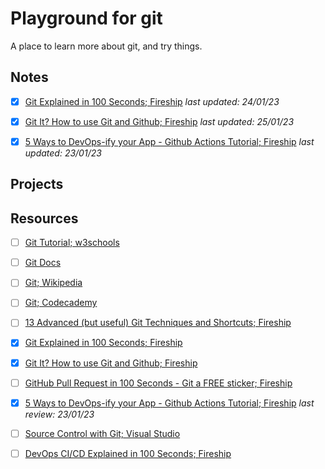 # Playground for git

A place to learn more about git, and try things.

## Notes

<!-- notes/git-tutorial--w3school.md -->

<!-- notes/git-docs.md -->

<!-- notes/git--wikipedia.md -->

<!-- notes/git--codecademy.md -->

<!-- notes/13-advanced-(but-useful)-git-techniques-and-Shortcuts--fireship.md -->
- [x] [Git Explained in 100 Seconds; Fireship](notes/git-explained-in-100-seconds--fireship.md) *last updated: 24/01/23*

- [x] [Git It? How to use Git and Github; Fireship](notes/git-it-how-to-use-git-and-github--fireship.md) *last updated: 25/01/23*

<!-- - [ ] [GitHub Pull Request in 100 Seconds - Git a FREE sticker; Fireship](notes/github-pull-request-in-100-Seconds-git-a-free-sticker--fireship.md) -->

- [x] [5 Ways to DevOps-ify your App - Github Actions Tutorial; Fireship](notes/5-ways-to-devops-ify-your-app-github-actions-tutorial--fireship.md) *last updated: 23/01/23*

<!-- notes/devops-ci-cd-explained-in-100-seconds--fireship.md -->

<!-- notes/source-control-with-git--visual-studio.md -->

## Projects

## Resources

- [ ] [Git Tutorial; w3schools](https://www.w3schools.com/git/default.asp)

- [ ] [Git Docs](https://git-scm.com/docs)

- [ ] [Git; Wikipedia](https://en.wikipedia.org/wiki/Git)

- [ ] [Git; Codecademy](https://www.codecademy.com/learn/learn-git)

- [ ] [13 Advanced (but useful) Git Techniques and Shortcuts; Fireship](https://www.youtube.com/watch?v=ecK3EnyGD8o)

- [x] [Git Explained in 100 Seconds; Fireship](https://www.youtube.com/watch?v=hwP7WQkmECE)

- [x] [Git It? How to use Git and Github; Fireship](https://www.youtube.com/watch?v=HkdAHXoRtos)

- [ ] [GitHub Pull Request in 100 Seconds - Git a FREE sticker; Fireship](https://www.youtube.com/watch?v=8lGpZkjnkt4)

- [x] [5 Ways to DevOps-ify your App - Github Actions Tutorial; Fireship](https://www.youtube.com/watch?v=eB0nUzAI7M8) *last review: 23/01/23*

- [ ] [Source Control with Git; Visual Studio](https://code.visualstudio.com/docs/sourcecontrol/overview)

- [ ] [DevOps CI/CD Explained in 100 Seconds; Fireship](https://www.youtube.com/watch?v=scEDHsr3APg)
